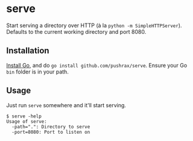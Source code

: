 # serve

Start serving a directory over HTTP (à la `python -m SimpleHTTPServer`).
Defaults to the current working directory and port 8080.

## Installation

[Install Go], and do `go install github.com/pushrax/serve`. Ensure your Go `bin` folder is in your path.

[Install Go]: http://golang.org/doc/install

## Usage

Just run `serve` somewhere and it'll start serving.

```
$ serve -help
Usage of serve:
  -path=".": Directory to serve
  -port=8080: Port to listen on
```

